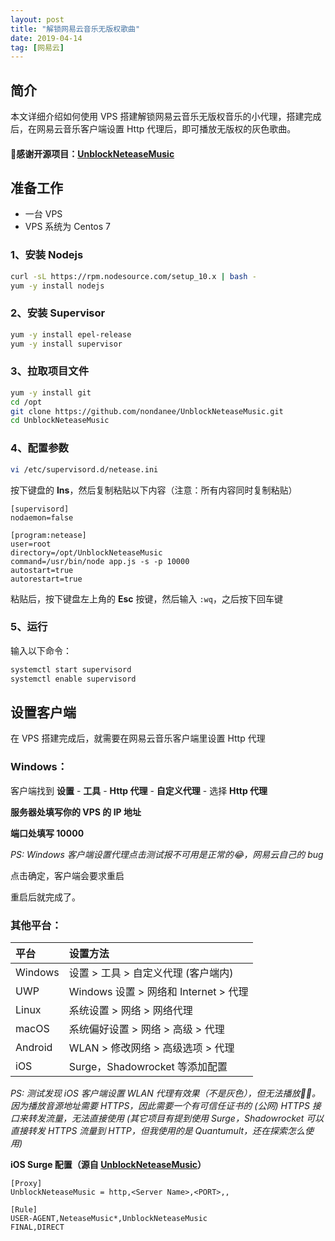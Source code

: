 ```yaml
---
layout: post
title: "解锁网易云音乐无版权歌曲"
date: 2019-04-14
tag: [网易云]
---  
```


## 简介

本文详细介绍如何使用 VPS 搭建解锁网易云音乐无版权音乐的小代理，搭建完成后，在网易云音乐客户端设置 Http 代理后，即可播放无版权的灰色歌曲。

#### 🙏感谢开源项目：[UnblockNeteaseMusic](https://github.com/nondanee/UnblockNeteaseMusic)

## 准备工作

*   一台 VPS
*   VPS 系统为 Centos 7

### 1、安装 Nodejs

```bash
curl -sL https://rpm.nodesource.com/setup_10.x | bash -
yum -y install nodejs
```

### 2、安装 Supervisor

```bash
yum -y install epel-release
yum -y install supervisor
```

### 3、拉取项目文件

```bash
yum -y install git
cd /opt
git clone https://github.com/nondanee/UnblockNeteaseMusic.git
cd UnblockNeteaseMusic
```

### 4、配置参数

```bash
vi /etc/supervisord.d/netease.ini
```

按下键盘的 **Ins**，然后复制粘贴以下内容（注意：所有内容同时复制粘贴）

```
[supervisord]
nodaemon=false

[program:netease]
user=root
directory=/opt/UnblockNeteaseMusic
command=/usr/bin/node app.js -s -p 10000
autostart=true
autorestart=true
```

粘贴后，按下键盘左上角的 **Esc** 按键，然后输入 `:wq`，之后按下回车键

### 5、运行

输入以下命令：

```bash
systemctl start supervisord
systemctl enable supervisord
```

## 设置客户端

在 VPS 搭建完成后，就需要在网易云音乐客户端里设置 Http 代理

### Windows：

客户端找到 **设置** - **工具** - **Http 代理** - **自定义代理** - 选择 **Http 代理**

**服务器处填写你的 VPS 的 IP 地址**

**端口处填写 10000**

*PS: Windows 客户端设置代理点击测试报不可用是正常的😂，网易云自己的 bug*

点击确定，客户端会要求重启

重启后就完成了。

### 其他平台：

| 平台    | 设置方法                         |
| :------ | :------------------------------- |
| Windows | 设置 > 工具 > 自定义代理 (客户端内) |
| UWP     | Windows 设置 > 网络和 Internet > 代理  |
| Linux   | 系统设置 > 网络 > 网络代理           |
| macOS   | 系统偏好设置 > 网络 > 高级 > 代理      |
| Android | WLAN > 修改网络 > 高级选项 > 代理      |
| iOS     | Surge，Shadowrocket 等添加配置    |

*PS: 测试发现 iOS 客户端设置 WLAN 代理有效果（不是灰色），但无法播放🤷‍♂️。因为播放音源地址需要 HTTPS，因此需要一个有可信任证书的 (公网) HTTPS 接口来转发流量，无法直接使用 (其它项目有提到使用 Surge，Shadowrocket 可以直接转发 HTTPS 流量到 HTTP，但我使用的是 Quantumult，还在探索怎么使用)*<br>

**iOS Surge 配置（源自 [UnblockNeteaseMusic](https://github.com/nondanee/UnblockNeteaseMusic)）**
```
[Proxy]
UnblockNeteaseMusic = http,<Server Name>,<PORT>,,
 
[Rule]
USER-AGENT,NeteaseMusic*,UnblockNeteaseMusic 
FINAL,DIRECT
```